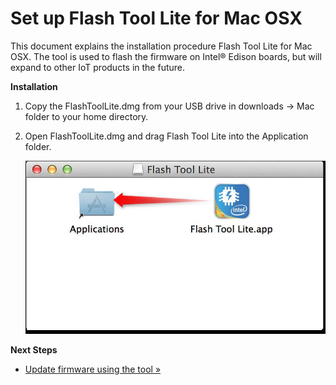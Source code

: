 # Set up Flash Tool Lite for Mac OSX

This document explains the installation procedure Flash Tool Lite for Mac OSX. The tool is used to flash the firmware on Intel® Edison boards, but will expand to other IoT products in the future.

**Installation**

1. Copy the FlashToolLite.dmg from your USB drive in downloads -> Mac folder to your home directory.
2. Open FlashToolLite.dmg and drag Flash Tool Lite into the Application folder.

   ![Install Flash Tool Lite](images/install_flash_tool_mac_firmware.png)
   
**Next Steps**

  * [Update firmware using the tool »](/flash_firmware/update_firmware.md)
